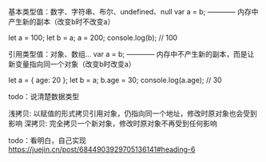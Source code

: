 基本类型值：数字、字符串、布尔、undefined、null
var a = b; ———— 内存中产生新的副本（改变b时不改变a）

let a = 100;
let b = a;
a = 200;
console.log(b); // 100


引用类型值：对象、数组...
var a = b; ———— 内存中不产生新的副本，而是让新变量指向同一个对象（改变b时改变a）

let a = { age: 20 };
let b = a;
b.age = 30;
console.log(a.age); // 30

todo：说清楚数据类型


浅拷贝: 以赋值的形式拷贝引用对象，仍指向同一个地址，修改时原对象也会受到影响
深拷贝: 完全拷贝一个新对象，修改时原对象不再受到任何影响

todo：看明白，自己实现
https://juejin.cn/post/6844903929705136141#heading-6

